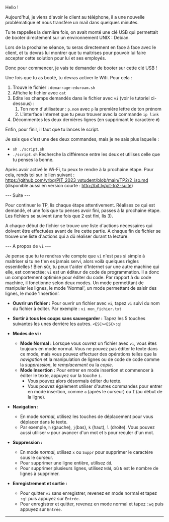 Hello !

Aujourd'hui, je viens d'avoir le client au téléphone, il a une nouvelle problématique et nous transfère un mail dans quelques minutes.

Tu te rappelles la dernière fois, on avait monté une clé USB qui permettait de booter directement sur un environnement UNIX : Debian.

Lors de la prochaine séance, tu seras directement en face à face avec le client, et tu devras lui montrer que tu maitrises pour pouvoir lui faire accepter cette solution pour lui et ses employés.

Donc pour commencer, je vais te demander de booter sur cette clé USB !

Une fois que tu as booté, tu devras activer le Wifi. Pour cela :

1. Trouve le fichier : `demarrage-eduroam.sh`
2. Affiche le fichier avec `cat`
3. Edite les champs demandés dans le fichier avec `vi` (voir le tutoriel ci-dessous) :
   1. Ton nom d'utilisateur : `p.nom` avec `p` la première lettre de ton prénom
   2. L'interface Internet que tu peux trouver avec la commande `ip link`
4. Décommentes les deux dernières lignes (en supprimant le caractère `#`)

Enfin, pour finir, il faut que tu lances le script.

Je sais que c'est une des deux commandes, mais je ne sais plus laquelle :

- `sh ./script.sh`
- `./script.sh`
  Recherche la différence entre les deux et utilises celle que tu penses la bonne.

Après avoir activé le Wi-Fi, tu peux te rendre à la prochaine étape.
Pour cela, rends toi sur le lien suivant :
https://github.com/vrbq/PIT_2023_vstudent/blob/main/TP2/2_iso.md
(disponible aussi en version courte : http://bit.ly/pit-tp2-suite)

--- Suite ---

Pour continuer le TP, lis chaque étape attentivement.
Réalises ce qui est demandé, et une fois que tu penses avoir fini, passes à la prochaine étape.
Les fichiers se suivent (une fois que 2 est fini, lis 3).

A chaque début de fichier se trouve une liste d'actions nécessaires qui doivent être effectuées avant de lire cette partie.
A chaque fin de fichier se trouve une liste d'actions qui a dû réaliser durant ta lecture.

--- A propos de `vi` ---

Je pense que tu te rendras vite compte que `vi` n'est pas si simple à maitriser si tu ne t'en es jamais servi, alors voilà quelques règles essentielles !
Bien sûr, tu peux t'aider d'Internet sur une autre machine qui elle, est connectée;
`vi` est un éditeur de code de programmation. Il a donc un comportement optimisé pour éditer du code. Par rapport à du code machine, il fonctionne selon deux modes. Un mode permetttant de manipuler les lignes, le mode 'Normal', un mode permettant de saisir des lignes, le mode 'Insertion'.

- **Ouvrir un fichier :** Pour ouvrir un fichier avec `vi`, tapez `vi` suivi du nom du fichier à éditer. Par exemple : `vi mon_fichier.txt`

- **Sortir à tous les coups sans sauvegarder :** Tapez les 5 touches suivantes les unes derrière les autres.
  `<ESC><ESC>:q!`

- **Modes de vi :**

  - **Mode Normal :** Lorsque vous ouvrez un fichier avec `vi`, vous êtes toujours en mode normal. Vous ne pouvez pas éditer le texte dans ce mode, mais vous pouvez effectuer des opérations telles que la _navigation_ et la manipulation de lignes ou de code de code comme la _suppression_, le _remplacement_ ou la _copie_.
  - **Mode Insertion :** Pour entrer en mode insertion et commencer à éditer le texte, appuyez sur la touche `i`.
    - Vous pouvez alors désormais éditer du texte.
    - Vous pouvez également utiliser d'autres commandes pour entrer en mode insertion, comme `a` (après le curseur) ou `I` (au début de la ligne).

- **Navigation :**

  - En mode _normal_, utilisez les touches de déplacement pour vous déplacer dans le texte.
  - Par exemple, `h` (gauche), `j`(bas), `k` (haut), `l` (droite). Vous pouvez aussi utiliser `w` pour avancer d'un mot et `b` pour reculer d'un mot.

- **Suppression :**

  - En mode _normal_, utilisez `x` ou `Suppr` pour supprimer le caractère sous le curseur.
  - Pour supprimer une ligne entière, utilisez `dd`.
  - Pour supprimer plusieurs lignes, utilisez `Ndd`, où `N` est le nombre de lignes à supprimer.

- **Enregistrement et sortie :**
  - Pour quitter `vi` sans enregistrer, revenez en mode normal et tapez `:q!` puis appuyez sur `Entrée`.
  - Pour enregistrer et quitter, revenez en mode normal et tapez `:wq` puis appuyez sur `Entrée`.

---
